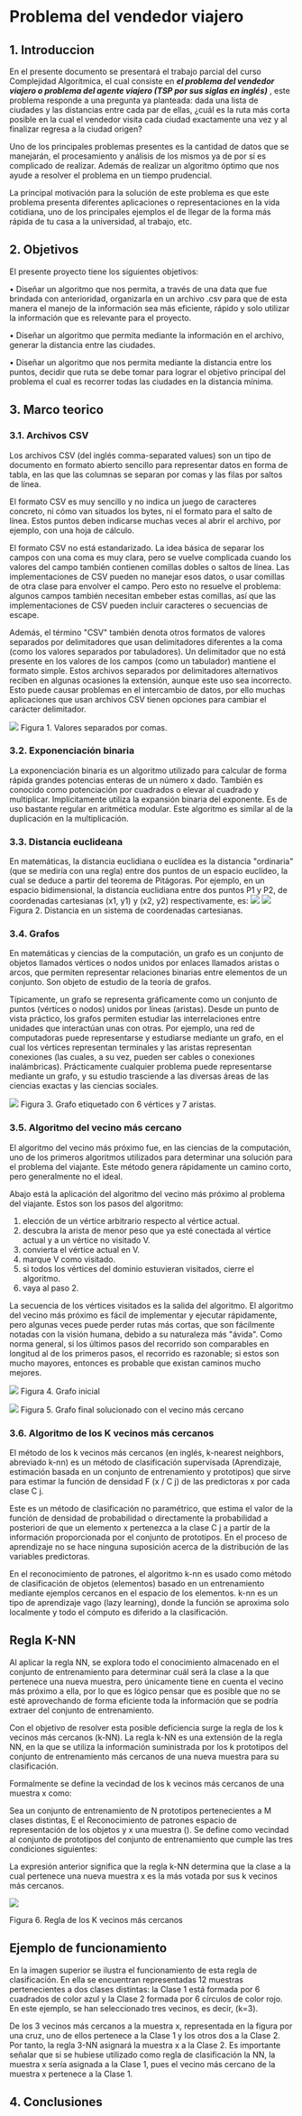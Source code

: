 # Problema del vendedor viajero

## 1. Introduccion
En el presente documento se presentará el trabajo parcial del curso Complejidad Algorítmica, el cual consiste en **_el problema del vendedor viajero o problema del agente viajero (TSP por sus siglas en inglés)_** , este problema responde a una pregunta ya planteada: dada una lista de ciudades y las distancias entre cada par de ellas, ¿cuál es la ruta más corta posible en la cual el vendedor visita cada ciudad exactamente una vez y al finalizar regresa a la ciudad origen? 

Uno de los principales problemas presentes es la cantidad de datos que se manejarán, el procesamiento y análisis de los mismos ya de por sí es complicado de realizar. Además de realizar un algoritmo óptimo que nos ayude a resolver el problema en un tiempo prudencial.

La principal motivación para la solución de este problema es que este problema presenta diferentes aplicaciones o representaciones en la vida cotidiana, uno de los principales ejemplos el de llegar de la forma más rápida de tu casa a la universidad, al trabajo, etc.

## 2. Objetivos
El presente proyecto tiene los siguientes objetivos:

•	Diseñar un algoritmo que nos permita, a través de una data que fue brindada con anterioridad, organizarla en un archivo .csv para que de esta manera el manejo de la información sea más eficiente, rápido y solo utilizar la información que es relevante para el proyecto.

•	Diseñar un algoritmo que permita mediante la información en el archivo, generar la distancia entre las ciudades.

•	Diseñar un algoritmo que nos permita mediante la distancia entre los puntos, decidir que ruta se debe tomar para lograr el objetivo principal del problema el cual es recorrer todas las ciudades en la distancia mínima.

## 3. Marco teorico
### 3.1. Archivos CSV
Los archivos CSV (del inglés comma-separated values) son un tipo de documento en formato abierto sencillo para representar datos en forma de tabla, en las que las columnas se separan por comas y las filas por saltos de línea.

El formato CSV es muy sencillo y no indica un juego de caracteres concreto, ni cómo van situados los bytes, ni el formato para el salto de línea. Estos puntos deben indicarse muchas veces al abrir el archivo, por ejemplo, con una hoja de cálculo.

El formato CSV no está estandarizado. La idea básica de separar los campos con una coma es muy clara, pero se vuelve complicada cuando los valores del campo también contienen comillas dobles o saltos de línea. Las implementaciones de CSV pueden no manejar esos datos, o usar comillas de otra clase para envolver el campo. Pero esto no resuelve el problema: algunos campos también necesitan embeber estas comillas, así que las implementaciones de CSV pueden incluir caracteres o secuencias de escape.

Además, el término "CSV" también denota otros formatos de valores separados por delimitadores que usan delimitadores diferentes a la coma (como los valores separados por tabuladores). Un delimitador que no está presente en los valores de los campos (como un tabulador) mantiene el formato simple. Estos archivos separados por delimitadores alternativos reciben en algunas ocasiones la extensión, aunque este uso sea incorrecto. Esto puede causar problemas en el intercambio de datos, por ello muchas aplicaciones que usan archivos CSV tienen opciones para cambiar el carácter delimitador.

![](https://upload.wikimedia.org/wikipedia/commons/thumb/3/38/CsvDelimited001.svg/113px-CsvDelimited001.svg.png) 
Figura 1. Valores separados por comas.

### 3.2. Exponenciación binaria
La exponenciación binaria es un algoritmo utilizado para calcular de forma rápida grandes potencias enteras de un número x dado. También es conocido como potenciación por cuadrados o elevar al cuadrado y multiplicar. Implícitamente utiliza la expansión binaria del exponente. Es de uso bastante regular en aritmética modular. Este algoritmo es similar al de la duplicación en la multiplicación.

### 3.3. Distancia euclideana
En matemáticas, la distancia euclidiana o euclídea es la distancia "ordinaria" (que se mediría con una regla) entre dos puntos de un espacio euclídeo, la cual se deduce a partir del teorema de Pitágoras.
Por ejemplo, en un espacio bidimensional, la distancia euclidiana entre dos puntos P1 y P2, de coordenadas cartesianas (x1, y1) y (x2, y2) respectivamente, es:
![](https://wikimedia.org/api/rest_v1/media/math/render/svg/92d49b1b717fc1b18de1b7bebddc78d56b9ac79c)
![](https://upload.wikimedia.org/wikipedia/commons/thumb/6/67/Distance_Formula.svg/1024px-Distance_Formula.svg.png)
Figura 2. Distancia en un sistema de coordenadas cartesianas.

### 3.4. Grafos
En matemáticas y ciencias de la computación, un grafo es un conjunto de objetos llamados vértices o nodos unidos por enlaces llamados aristas o arcos, que permiten representar relaciones binarias entre elementos de un conjunto. Son objeto de estudio de la teoría de grafos.

Típicamente, un grafo se representa gráficamente como un conjunto de puntos (vértices o nodos) unidos por líneas (aristas).
Desde un punto de vista práctico, los grafos permiten estudiar las interrelaciones entre unidades que interactúan unas con otras. Por ejemplo, una red de computadoras puede representarse y estudiarse mediante un grafo, en el cual los vértices representan terminales y las aristas representan conexiones (las cuales, a su vez, pueden ser cables o conexiones inalámbricas).
Prácticamente cualquier problema puede representarse mediante un grafo, y su estudio trasciende a las diversas áreas de las ciencias exactas y las ciencias sociales.

![](https://upload.wikimedia.org/wikipedia/commons/thumb/5/5b/6n-graf.svg/333px-6n-graf.svg.png)
Figura 3. Grafo etiquetado con 6 vértices y 7 aristas.

### 3.5. Algoritmo del vecino más cercano
El algoritmo del vecino más próximo fue, en las ciencias de la computación, uno de los primeros algoritmos utilizados para determinar una solución para el problema del viajante. Este método genera rápidamente un camino corto, pero generalmente no el ideal.

Abajo está la aplicación del algoritmo del vecino más próximo al problema del viajante.
Estos son los pasos del algoritmo:
1.	elección de un vértice arbitrario respecto al vértice actual.
2.	descubra la arista de menor peso que ya esté conectada al vértice actual y a un vértice no visitado V.
3.	convierta el vértice actual en V.
4.	marque V como visitado.
5.	si todos los vértices del dominio estuvieran visitados, cierre el algoritmo.
6.	vaya al paso 2.

La secuencia de los vértices visitados es la salida del algoritmo.
El algoritmo del vecino más próximo es fácil de implementar y ejecutar rápidamente, pero algunas veces puede perder rutas más cortas, que son fácilmente notadas con la visión humana, debido a su naturaleza más "ávida". Como norma general, si los últimos pasos del recorrido son comparables en longitud al de los primeros pasos, el recorrido es razonable; si estos son mucho mayores, entonces es probable que existan caminos mucho mejores.

![](https://matediscretasjoaquin.webnode.es/_files/200000009-70ef771e88/EJEM.jpg)
Figura 4. Grafo inicial

![](https://matediscretasjoaquin.webnode.es/_files/200000012-6e3806f317/ejem4.jpg)
Figura 5. Grafo final solucionado con el vecino más cercano

### 3.6. Algoritmo de los K vecinos más cercanos
El método de los k vecinos más cercanos (en inglés, k-nearest neighbors, abreviado k-nn) es un método de clasificación supervisada (Aprendizaje, estimación basada en un conjunto de entrenamiento y prototipos) que sirve para estimar la función de densidad F (x / C j) de las predictoras x por cada clase C j.

Este es un método de clasificación no paramétrico, que estima el valor de la función de densidad de probabilidad o directamente la probabilidad a posteriori de que un elemento x pertenezca a la clase C j a partir de la información proporcionada por el conjunto de prototipos. En el proceso de aprendizaje no se hace ninguna suposición acerca de la distribución de las variables predictoras.

En el reconocimiento de patrones, el algoritmo k-nn es usado como método de clasificación de objetos (elementos) basado en un entrenamiento mediante ejemplos cercanos en el espacio de los elementos. k-nn es un tipo de aprendizaje vago (lazy learning), donde la función se aproxima solo localmente y todo el cómputo es diferido a la clasificación.

Regla K-NN
----------

Al aplicar la regla NN, se explora todo el conocimiento almacenado en el conjunto de entrenamiento para determinar cuál será la clase a la que pertenece una nueva muestra, pero únicamente tiene en cuenta el vecino más próximo a ella, por lo que es lógico pensar que es posible que no se esté aprovechando de forma eficiente toda la información que se podría extraer del conjunto de entrenamiento.

Con el objetivo de resolver esta posible deficiencia surge la regla de los k vecinos más cercanos (k-NN). La regla k-NN es una extensión de la regla NN, en la que se utiliza la información suministrada por los k prototipos del conjunto de entrenamiento más cercanos de una nueva muestra para su clasificación.

Formalmente se define la vecindad de los k vecinos más cercanos de una muestra x como:

Sea un conjunto de entrenamiento de N prototipos pertenecientes a M clases distintas, E el Reconocimiento de patrones espacio de representación de los objetos y x una muestra (). Se define como vecindad al conjunto de prototipos del conjunto de entrenamiento que cumple las tres condiciones siguientes:

La expresión anterior significa que la regla k-NN determina que la clase a la cual pertenece una nueva muestra x es la más votada por sus k vecinos más cercanos.

![](https://www.ecured.cu/images/5/59/K_NN.JPG)

Figura 6. Regla de los K vecinos más cercanos

Ejemplo de funcionamiento
-------------------------
En la imagen superior se ilustra el funcionamiento de esta regla de clasificación. En ella se encuentran representadas 12 muestras pertenecientes a dos clases distintas: la Clase 1 está formada por 6 cuadrados de color azul y la Clase 2 formada por 6 círculos de color rojo. En este ejemplo, se han seleccionado tres vecinos, es decir, (k=3).

De los 3 vecinos más cercanos a la muestra x, representada en la figura por una cruz, uno de ellos pertenece a la Clase 1 y los otros dos a la Clase 2. Por tanto, la regla 3-NN asignará la muestra x a la Clase 2. Es importante señalar que si se hubiese utilizado como regla de clasificación la NN, la muestra x sería asignada a la Clase 1, pues el vecino más cercano de la muestra x pertenece a la Clase 1. 
## 4. Conclusiones
